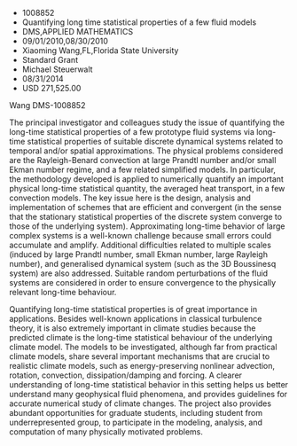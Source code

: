 
* 1008852
* Quantifying long time statistical properties of a few fluid models
* DMS,APPLIED MATHEMATICS
* 09/01/2010,08/30/2010
* Xiaoming Wang,FL,Florida State University
* Standard Grant
* Michael Steuerwalt
* 08/31/2014
* USD 271,525.00

Wang DMS-1008852

The principal investigator and colleagues study the issue of quantifying the
long-time statistical properties of a few prototype fluid systems via long-time
statistical properties of suitable discrete dynamical systems related to
temporal and/or spatial approximations. The physical problems considered are the
Rayleigh-Benard convection at large Prandtl number and/or small Ekman number
regime, and a few related simplified models. In particular, the methodology
developed is applied to numerically quantify an important physical long-time
statistical quantity, the averaged heat transport, in a few convection models.
The key issue here is the design, analysis and implementation of schemes that
are efficient and convergent (in the sense that the stationary statistical
properties of the discrete system converge to those of the underlying system).
Approximating long-time behavior of large complex systems is a well-known
challenge because small errors could accumulate and amplify. Additional
difficulties related to multiple scales (induced by large Prandtl number, small
Ekman number, large Rayleigh number), and generalised dynamical system (such as
the 3D Boussinesq system) are also addressed. Suitable random perturbations of
the fluid systems are considered in order to ensure convergence to the
physically relevant long-time behaviour.

Quantifying long-time statistical properties is of great importance in
applications. Besides well-known applications in classical turbulence theory, it
is also extremely important in climate studies because the predicted climate is
the long-time statistical behaviour of the underlying climate model. The models
to be investigated, although far from practical climate models, share several
important mechanisms that are crucial to realistic climate models, such as
energy-preserving nonlinear advection, rotation, convection, dissipation/damping
and forcing. A clearer understanding of long-time statistical behavior in this
setting helps us better understand many geophysical fluid phenomena, and
provides guidelines for accurate numerical study of climate changes. The project
also provides abundant opportunities for graduate students, including student
from underrepresented group, to participate in the modeling, analysis, and
computation of many physically motivated problems.

